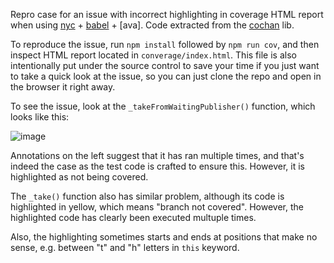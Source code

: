 Repro case for an issue with incorrect highlighting in coverage HTML
report when using [nyc] + [babel] + [ava]. Code extracted from the
[cochan] lib.

To reproduce the issue, run `npm install` followed by `npm run cov`,
and then inspect HTML report located in `converage/index.html`. This
file is also intentionally put under the source control to save your
time if you just want to take a quick look at the issue, so you
can just clone the repo and open in the browser it right away.

To see the issue, look at the `_takeFromWaitingPublisher()` function,
which looks like this:

![image](https://cloud.githubusercontent.com/assets/1699593/13906228/6f55a302-eee2-11e5-8069-df3ef42d27c5.png)

Annotations on the left suggest that it has ran multiple times, and
that's indeed the case as the test code is crafted to ensure this.
However, it is highlighted as not being covered.

The `_take()` function also has similar problem, although its code is
highlighted in yellow, which means "branch not covered". However, the
highlighted code has clearly been executed multuple times.

Also, the highlighting sometimes starts and ends at positions that
make no sense, e.g. between "t" and "h" letters in `this` keyword.

[nyc]: /bcoe/nyc
[cochan]: /skozin/cochan
[babel]: http://babeljs.io
